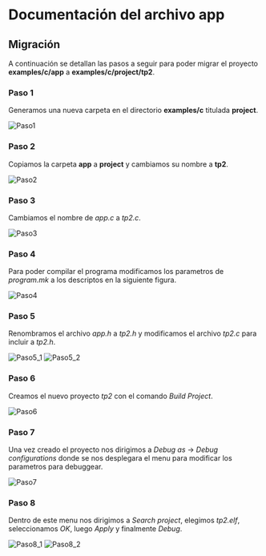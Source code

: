 # **Documentación del archivo app**


## **Migración**
A continuación se detallan las pasos a seguir para poder migrar el proyecto **examples/c/app** a **examples/c/project/tp2**.


### **Paso 1**

Generamos una nueva carpeta en el directorio **examples/c** titulada **project**.

![Paso1](https://user-images.githubusercontent.com/65372063/84198875-97ef5d00-aa7a-11ea-8e99-9e8621a6c666.png)


### **Paso 2**

Copiamos la carpeta **app** a **project** y cambiamos su nombre a **tp2**.

![Paso2](https://user-images.githubusercontent.com/65372063/84199417-82c6fe00-aa7b-11ea-8ef4-9320ecd67559.png)

### **Paso 3**

Cambiamos el nombre de *app.c* a *tp2.c*.

![Paso3](https://user-images.githubusercontent.com/65372063/84203789-6bd6da80-aa80-11ea-89f7-81a2f5cfb77d.png)

### **Paso 4**

Para poder compilar el programa modificamos los parametros de *program.mk* a los descriptos en la siguiente figura.

![Paso4](https://user-images.githubusercontent.com/65372063/84203839-7beeba00-aa80-11ea-933b-075de02390cf.png)

### **Paso 5**

Renombramos el archivo *app.h* a *tp2.h* y modificamos el archivo *tp2.c* para incluir a *tp2.h*.

![Paso5_1](https://user-images.githubusercontent.com/65372063/84203857-83ae5e80-aa80-11ea-9b93-3f6bcada153c.png)
![Paso5_2](https://user-images.githubusercontent.com/65372063/84203860-8446f500-aa80-11ea-898b-c8ee1b237c9e.png)

### **Paso 6**

Creamos el nuevo proyecto *tp2* con el comando *Build Project*.

![Paso6](https://user-images.githubusercontent.com/65372063/84203862-84df8b80-aa80-11ea-8693-8fb72b029ce4.png)

### **Paso 7**

Una vez creado el proyecto nos dirigimos a *Debug as* -> *Debug configurations* donde se nos desplegara el menu para modificar los parametros para debuggear.

![Paso7](https://user-images.githubusercontent.com/65372063/84203864-84df8b80-aa80-11ea-9f92-58724f5d9a88.png)

### **Paso 8**

Dentro de este menu nos dirigimos a *Search project*, elegimos *tp2.elf*, seleccionamos *OK*, luego *Apply* y finalmente *Debug*.

![Paso8_1](https://user-images.githubusercontent.com/65372063/84203865-85782200-aa80-11ea-85ab-c8cdd67dc978.png)
![Paso8_2](https://user-images.githubusercontent.com/65372063/84203867-8610b880-aa80-11ea-91ef-70212c67c8d8.png)

